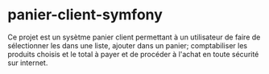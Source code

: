 # panier-client-symfony
Ce projet est un sysètme panier client permettant à un utilisateur de faire de sélectionner les dans une liste, ajouter dans un panier; comptabiliser les produits choisis et le total à payer et de procéder à l'achat en toute sécurité sur internet.
